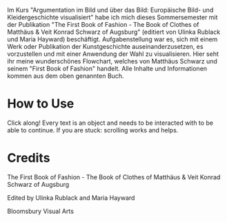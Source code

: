 Im Kurs "Argumentation im Bild und über das Bild: Europäische Bild- und Kleidergeschichte visualisiert" habe ich mich dieses Sommersemester mit der Publikation "The First Book of Fashion - The Book of Clothes of Matthäus & Veit Konrad Schwarz of Augsburg" (editiert von Ulinka Rublack und Maria Hayward) beschäftigt. Aufgabenstellung war es, sich mit einem Werk oder Publikation der Kunstgeschichte auseinanderzusetzen, es vorzustellen und mit einer Anwendung der Wahl zu visualisieren. Hier seht ihr meine wunderschönes Flowchart, welches von Matthäus Schwarz und seinem "First Book of Fashion" handelt.
Alle Inhalte und Informationen kommen aus dem oben genannten Buch.

# How to Use

Click along! Every text is an object and needs to be interacted with to be able to continue. If you are stuck: scrolling works and helps.

# Credits

The First Book of Fashion - The Book of Clothes of
Matthäus & Veit Konrad Schwarz of Augsburg

Edited by Ulinka Rublack and Maria Hayward

Bloomsbury Visual Arts
